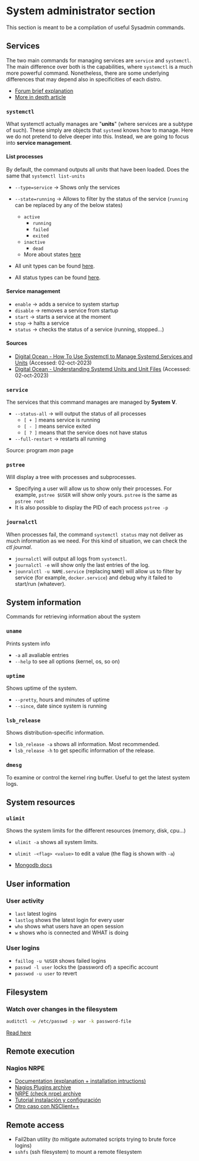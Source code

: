 # System administrator section
This section is meant to be a compilation of useful Sysadmin commands.

## Services
The two main commands for managing services are `service` and `systemctl`. The main difference over both is the capabilities, where `systemctl` 
is a much more powerful command. Nonetheless, there are some underlying differences that may depend also in specificities of each distro.

* [Forum brief explanation](https://serverfault.com/questions/867322/what-is-the-difference-between-service-and-systemctl)
* [More in depth article](https://www.makeuseof.com/service-vs-systemctl-in-linux/)

### `systemctl`
What systemctl actually manages are "**units**" (where services are a subtype of such). These simply are objects that `systemd` knows how to manage. 
Here we do not pretend to delve deeper into this. Instead, we are going to focus into **service management**.

#### List processes
By default, the command outputs all *units* that have been loaded. Does the same that `systemctl list-units`
* `--type=service` -> Shows only the services
* `--state=running` -> Allows to filter by the status of the service (`running` can be replaced by any of the below states)
  * `active`
    * `running`
    * `failed`
    * `exited`
  * `inactive`
    * `dead`
  * More about states [here](https://www.computernetworkingnotes.com/linux-tutorials/systemd-units-explained-with-types-and-states.html)

* All unit types can be found [here](https://www.digitalocean.com/community/tutorials/understanding-systemd-units-and-unit-files#types-of-units).
* All status types can be found [here](https://www.computernetworkingnotes.com/linux-tutorials/systemd-units-explained-with-types-and-states.html).

#### Service management
* `enable` -> adds a service to system startup
* `disable` -> removes a service from startup
* `start` -> starts a service at the moment
* `stop` -> halts a service
* `status` -> checks the status of a service (running, stopped...)

#### Sources
* [Digital Ocean - How To Use Systemctl to Manage Systemd Services and Units](https://www.digitalocean.com/community/tutorials/how-to-use-systemctl-to-manage-systemd-services-and-units) (Accessed: 02-oct-2023)
* [Digital Ocean - Understanding Systemd Units and Unit Files](https://www.digitalocean.com/community/tutorials/understanding-systemd-units-and-unit-files) (Accessed: 02-oct-2023)

### `service` 
The services that this command manages are managed by **System V**.
* `--status-all` -> will output the status of all processes
  * `[ + ]` means service is running
  * `[ - ]` means service exited
  * `[ ? ]` means that the service does not have status
* `--full-restart` -> restarts all running

Source: program *man* page

### `pstree`
Will display a tree with processes and subprocesses.

* Specifying a user will allow us to show only their processes. For example, `pstree $USER` will show only yours. `pstree` is the same as `pstree root`
* It is also possible to display the PID of each process `pstree -p`

### `journalctl`
When processes fail, the command `systemctl status` may not deliver as much information as we need. For this kind of situation, we can check the *ctl journal*.

* `journalctl` will output all logs from `systemctl`.
* `journalctl -e` will show only the last entries of the log.
* `jounralctl -u NAME.service` (replacing `NAME`) will allow us to filter by service (for example, `docker.service`) and debug why it failed to start/run (whatever).

## System information
Commands for retrieving information about the system

### `uname`
Prints system info
* `-a` all avaliable entries
* `--help` to see all options (kernel, os, so on)

### `uptime`
Shows uptime of the system.
* `--pretty`, hours and minutes of uptime
* `--since`, date since system is running

### `lsb_release`
Shows distribution-specific information.
* `lsb_release -a` shows all information. Most recommended.
* `lsb_release -h` to get specific information of the release.

### `dmesg`
To examine or control the kernel ring buffer. Useful to get the latest system logs.

## System resources

### `ulimit`
Shows the system limits for the different resources (memory, disk, cpu...)
* `ulimit -a` shows all system limits.
* `ulimit -<flag> <value>` to edit a value (the flag is shown with `-a`)

* [Mongodb docs](https://www.mongodb.com/docs/manual/reference/ulimit/)

## User information

### User activity
* `last` latest logins
* `lastlog` shows the latest login for every user
* `who` shows what users have an open session
* `w` shows who is connected and WHAT is doing

### User logins
* `faillog -u %USER` shows failed logins
* `passwd -l user` locks the (password of) a specific account
* `passwod -u user` to revert

## Filesystem

### Watch over changes in the filesystem
```bash
auditctl -w /etc/passwd -p war -k password-file
```
[Read here](https://www.cyberciti.biz/tips/linux-audit-files-to-see-who-made-changes-to-a-file.html)

## Remote execution

### Nagios NRPE
* [Documentation (explanation + installation intructions)](https://assets.nagios.com/downloads/nagioscore/docs/nrpe/NRPE.pdf)
* [Nagios Plugins archive](http://nagios-plugins.org/download/)
* [NRPE (check nrpe) archive](https://github.com/NagiosEnterprises/nrpe/releases/tag/nrpe-4.1.0)
* [Tutorial instalación y configuración](https://www.busindre.com/instalar_nrpe_para_monitorizar_con_nagios)
* [Otro caso con NSClient++](https://www.bujarra.com/nagios-monitorizando-nrpe/)
## Remote access
* Fail2ban utility (to mitigate automated scripts trying to brute force logins)
* `sshfs` (ssh filesystem) to mount a remote filesystem

